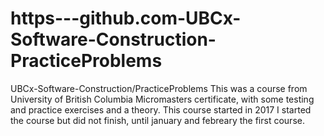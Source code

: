# https---github.com-UBCx-Software-Construction-PracticeProblems
UBCx-Software-Construction/PracticeProblems
This was a course from University of British Columbia Micromasters certificate, with some testing and practice 
exercises and a theory. This course started in 2017 I started the course but did not finish,
until january and febreary the first course.
